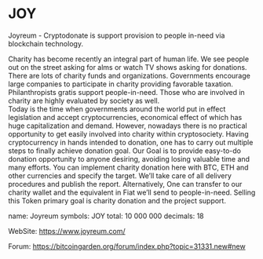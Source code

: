 # JOY
Joyreum - Cryptodonate is support provision to people in-need via blockchain technology.

Charity has become recently an integral part of human life. We see people out on the street asking for alms or watch TV shows asking for donations. There are lots of charity funds and organizations. Governments encourage large companies to participate in charity providing favorable taxation. Philanthropists gratis support people-in-need. Those who are involved in charity are highly evaluated by society as well.   
    Today is the time when governments around the world put in effect legislation and accept cryptocurrencies, economical effect of which has huge capitalization and demand.
    However, nowadays there is no practical opportunity to get easily involved into charity within cryptosociety. Having cryptocurrency in hands intended to donation, one has to carry out multiple steps to finally achieve donation goal.
    Our Goal is to provide easy-to-do donation opportunity to anyone desiring, avoiding losing valuable time and many efforts.
You can implement charity donation here with BTC, ETH and other currencies and specify the target.  We’ll take care of all delivery procedures and publish the report.
    Alternatively, One can transfer to our charity wallet and the equivalent in Fiat we’ll send to people-in-need.
    Selling this Token primary goal is charity donation and the project support.
    
name: 		Joyreum
symbols: 	JOY
total:		10 000 000
decimals:	18

WebSite: https://www.joyreum.com/

Forum: https://bitcoingarden.org/forum/index.php?topic=31331.new#new

